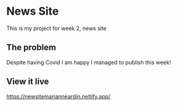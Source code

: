 # News Site

This is my project for week 2, news site

## The problem

Despite having Covid I am happy I managed to publish this week!

## View it live
https://newsitemarianneardin.netlify.app/
